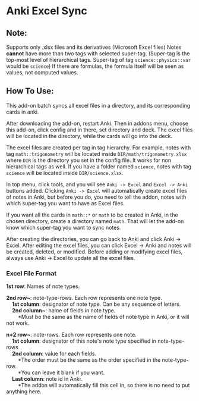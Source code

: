 # Anki Excel Sync

## Note:
Supports only .xlsx files and its derivatives (Microsoft Excel files)
Notes **cannot** have more than two tags with selected super-tag. (Super-tag is the top-most level of hierarchical tags. Super-tag of tag `science::physics::var` would be `science`)
If there are formulas, the formula itself will be seen as values, not computed values.

## How To Use:
This add-on batch syncs all excel files in a directory, and its corresponding cards in anki.

After downloading the add-on, restart Anki. Then in addons menu, choose this add-on, click config and in there, set directory and deck. The excel files will be located in the directory, while the cards will go into the deck.

The excel files are created per tag in tag hierarchy. For example, notes with tag `math::trigonometry` will be located inside `DIR/math/trigonometry.xlsx` where `DIR` is the directory you set in the config file. It works for non hierarchical tags as well. If you have a folder named `science`, notes with tag `science` will be located inside `DIR/science.xlsx`.

In top menu, click tools, and you will see `Anki -> Excel` and `Excel -> Anki` buttons added.
Clicking `Anki -> Excel` will automatically create excel files of notes in Anki, but before you do, you need to tell the addon, notes with which super-tag you want to have as Excel files.

If you want all the cards in `math::*` or `math` to be created in Anki, in the chosen directory, create a directory named `math`. That will let the add-on know which super-tag you want to sync notes.

After creating the directories, you can go back to Anki and click Anki -> Excel. After editing the excel files, you can click Excel -> Anki and notes will be created, deleted, or modified. Before adding or modifying excel files, always use Anki -> Excel to update all the excel files.

### Excel File Format
**1st row**: Names of note types.

**2nd row~**: note-type-rows. Each row represents one note type.<br>
&nbsp; &nbsp; **1st column**: designator of note type. Can be any sequence of letters.<br>
&nbsp; &nbsp; **2nd column~**: name of fields in note type. <br>
&nbsp; &nbsp; &nbsp; &nbsp; *Must be the same as the name of fields of note type in Anki, or it will not work.<br>

**n+2 row~**: note-rows. Each row represents one note.<br>
&nbsp; &nbsp; **1st column**: designator of this note's note type specified in note-type-rows<br>
&nbsp; &nbsp; **2nd column**: value for each fields. <br>
&nbsp; &nbsp; &nbsp; &nbsp; *The order must be the same as the order specified in the note-type-row. <br>
&nbsp; &nbsp; &nbsp; &nbsp; *You can leave it blank if you want.<br>
&nbsp; &nbsp; **Last column**: note id in Anki. <br>
&nbsp; &nbsp; &nbsp; &nbsp; *The addon will automatically fill this cell in, so there is no need to put anything here.<br>
